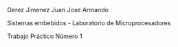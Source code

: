 Gerez Jimenez Juan Jose Armando

Sistemas embebidos - Laboratorio de Microprocesadores

Trabajo Práctico Número 1
